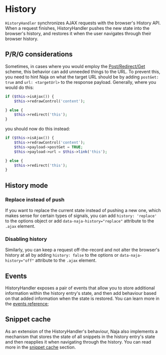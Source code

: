 # History

`HistoryHandler` synchronizes AJAX requests with the browser's History API. When a request finishes, HistoryHandler
pushes the new state into the browser's history, and restores it when the user navigates through their browser history.


## P/R/G considerations

Sometimes, in cases where you would employ the [Post/Redirect/Get](https://en.wikipedia.org/wiki/Post/Redirect/Get)
scheme, this behavior can add unneeded things to the URL. To prevent this, you need to hint Naja on what the target URL
should be by adding `postGet: true` and `url: <targetUrl>` to the response payload. Generally, where you would do this:

```php
if ($this->isAjax()) {
	$this->redrawControl('content');

} else {
	$this->redirect('this');
}
```

you should now do this instead:

```php
if ($this->isAjax()) {
	$this->redrawControl('content');
	$this->payload->postGet = TRUE;
	$this->payload->url = $this->link('this');

} else {
	$this->redirect('this');
}
```


## History mode

### Replace instead of push

If you want to replace the current state instead of pushing a new one, which makes sense for certain types of signals,
you can add `history: 'replace'` to the options object or add `data-naja-history="replace"` attribute to the `.ajax`
element.

### Disabling history

Similarly, you can keep a request off-the-record and not alter the browser's history at all by adding `history: false`
to the options or `data-naja-history="off"` attribute to the `.ajax` element.


## Events

HistoryHandler exposes a pair of events that allow you to store additional information within the history entry's state, and then add behaviour based on that added information when the state is restored. You can learn more in the [events reference](events.md#historyhandler);


## Snippet cache

As an extension of the HistoryHandler's behaviour, Naja also implements a mechanism that stores the state of all snippets in the history entry's state and then reapplies it when navigating through the history. You can read more in the [snippet cache](snippet-cache.md) section.
